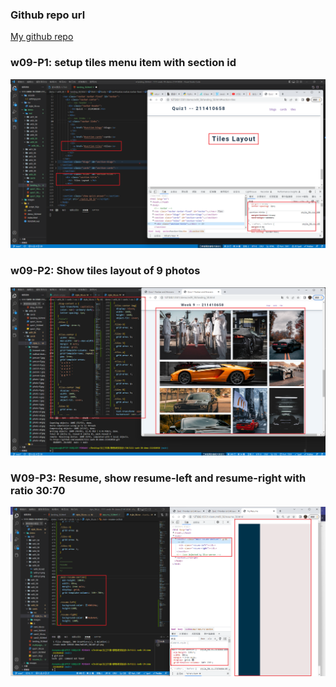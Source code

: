 ### Github repo url

[My github repo](https://github.com/anan826/1111-sweb-1N-demo-211410658.git)

### w09-P1: setup tiles menu item with section id

![](w09-p1.png)

### w09-P2: Show tiles layout of 9 photos

![](w09-p2.png)

### W09-P3: Resume, show resume-left and resume-right with ratio 30:70

![](w09-p3.png)
